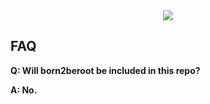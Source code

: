 <div align="center">
  <img src="https://github.com/ayogun/42-project-badges/raw/main/covers/cover-born2beroot-bonus.png" />
</div>

## FAQ

**Q: Will born2beroot be included in this repo?**

**A: No.**
